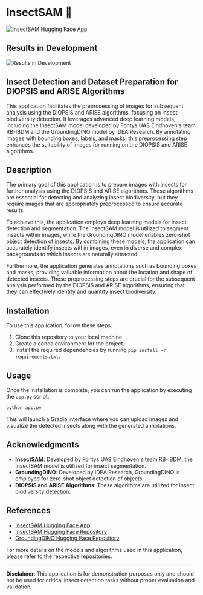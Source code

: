 # InsectSAM 🐞

![InsectSAM Hugging Face App](https://i.imgur.com/cCgpvx9.png)

## Results in Development

![Results in Development](https://i.ibb.co/591nr5Y/Screenshot-2024-05-31-at-17-04-34.png)

## Insect Detection and Dataset Preparation for DIOPSIS and ARISE Algorithms

This application facilitates the preprocessing of images for subsequent analysis using the DIOPSIS and ARISE algorithms, focusing on insect biodiversity detection. It leverages advanced deep learning models, including the InsectSAM model developed by Fontys UAS Eindhoven's team RB-IBDM and the GroundingDINO model by IDEA Research. By annotating images with bounding boxes, labels, and masks, this preprocessing step enhances the suitability of images for running on the DIOPSIS and ARISE algorithms.

## Description

The primary goal of this application is to prepare images with insects for further analysis using the DIOPSIS and ARISE algorithms. These algorithms are essential for detecting and analyzing insect biodiversity, but they require images that are appropriately preprocessed to ensure accurate results.

To achieve this, the application employs deep learning models for insect detection and segmentation. The InsectSAM model is utilized to segment insects within images, while the GroundingDINO model enables zero-shot object detection of insects. By combining these models, the application can accurately identify insects within images, even in diverse and complex backgrounds to which insects are naturally attracted.

Furthermore, the application generates annotations such as bounding boxes and masks, providing valuable information about the location and shape of detected insects. These preprocessing steps are crucial for the subsequent analysis performed by the DIOPSIS and ARISE algorithms, ensuring that they can effectively identify and quantify insect biodiversity.

## Installation

To use this application, follow these steps:

1. Clone this repository to your local machine.
2. Create a conda environment for the project.
3. Install the required dependencies by running `pip install -r requirements.txt`.

## Usage

Once the installation is complete, you can run the application by executing the `app.py` script:

```bash
python app.py
```

This will launch a Gradio interface where you can upload images and visualize the detected insects along with the generated annotations.

## Acknowledgments

- **InsectSAM**: Developed by Fontys UAS Eindhoven's team RB-IBDM, the InsectSAM model is utilized for insect segmentation.
- **GroundingDINO**: Developed by IDEA Research, GroundingDINO is employed for zero-shot object detection of objects.
- **DIOPSIS and ARISE Algorithms**: These algorithms are utilized for insect biodiversity detection.

## References

- [InsectSAM Hugging Face App](https://huggingface.co/spaces/martintmv/InsectSAM)
- [InsectSAM Hugging Face Repository](https://huggingface.co/martintmv/InsectSAM)
- [GroundingDINO Hugging Face Repository](https://huggingface.co/IDEA-Research/grounding-dino-base)

For more details on the models and algorithms used in this application, please refer to the respective repositories.

---

**Disclaimer**: This application is for demonstration purposes only and should not be used for critical insect detection tasks without proper evaluation and validation.
